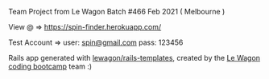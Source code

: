 Team Project from Le Wagon Batch #466 Feb 2021 ( Melbourne )

View @ =>
https://spin-finder.herokuapp.com/

Test Account => 
user: spin@gmail.com
pass: 123456

Rails app generated with [lewagon/rails-templates](https://github.com/lewagon/rails-templates), created by the [Le Wagon coding bootcamp](https://www.lewagon.com) team :) 

